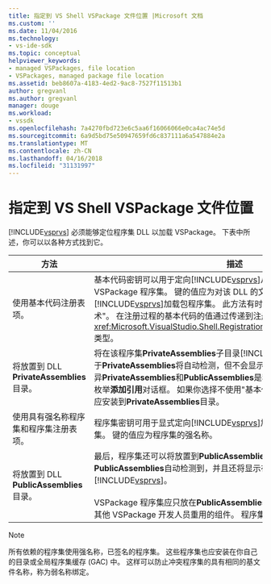```yaml
---
title: 指定到 VS Shell VSPackage 文件位置 |Microsoft 文档
ms.custom: ''
ms.date: 11/04/2016
ms.technology:
- vs-ide-sdk
ms.topic: conceptual
helpviewer_keywords:
- managed VSPackages, file location
- VSPackages, managed package file location
ms.assetid: beb8607a-4183-4ed2-9ac8-7527f11513b1
author: gregvanl
ms.author: gregvanl
manager: douge
ms.workload:
- vssdk
ms.openlocfilehash: 7a4270fbd723e6c5aa6f16066066e0ca4ac74e5d
ms.sourcegitcommit: 6a9d5bd75e50947659fd6c837111a6a547884e2a
ms.translationtype: MT
ms.contentlocale: zh-CN
ms.lasthandoff: 04/16/2018
ms.locfileid: "31131997"
---
```

# <a name="specifying-vspackage-file-location-to-the-vs-shell"></a>指定到 VS Shell VSPackage 文件位置
[!INCLUDE[vsprvs](../../code-quality/includes/vsprvs_md.md)] 必须能够定位程序集 DLL 以加载 VSPackage。 下表中所述，你可以以各种方式找到它。  
  
|方法|描述|  
|------------|-----------------|  
|使用基本代码注册表项。|基本代码密钥可以用于定向[!INCLUDE[vsprvs](../../code-quality/includes/vsprvs_md.md)]从任何完全限定的文件路径加载 VSPackage 程序集。 键的值应为对该 DLL 的文件路径。 这是最佳办法具有[!INCLUDE[vsprvs](../../code-quality/includes/vsprvs_md.md)]加载包程序集。 此方法有时称为"基本代码/私钥安装目录技术"。 在注册过程的基本代码的值通过传递到注册特性类的实例<xref:Microsoft.VisualStudio.Shell.RegistrationAttribute.RegistrationContext>类型。|  
|将放置到 DLL **PrivateAssemblies**目录。|将在该程序集**PrivateAssemblies**子目录[!INCLUDE[vsprvs](../../code-quality/includes/vsprvs_md.md)]目录。 程序集位于**PrivateAssemblies**将自动检测，但不会显示在**添加引用**对话框。 之间的差异**PrivateAssemblies**和**PublicAssemblies**是程序集在**PublicAssemblies**中枚举**添加引用**对话框。 如果你选择不使用"基本代码/私钥安装目录"的技术，则应安装到**PrivateAssemblies**目录。|  
|使用具有强名称程序集和程序集注册表项。|程序集密钥可用于显式定向[!INCLUDE[vsprvs](../../code-quality/includes/vsprvs_md.md)]加载强名称 VSPackage 程序集。 键的值应为程序集的强名称。|  
|将放置到 DLL **PublicAssemblies**目录。|最后，程序集还可以将放置到**PublicAssemblies**子目录。 程序集位于**PublicAssemblies**自动检测到，并且还将显示在**添加引用**中的对话框[!INCLUDE[vsprvs](../../code-quality/includes/vsprvs_md.md)]。<br /><br /> VSPackage 程序集应只放在**PublicAssemblies**目录如果它们包含托管旨在由其他 VSPackage 开发人员重用的组件。 程序集的大部分不满足此条件。|  
  
> [!NOTE]
>  所有依赖的程序集使用强名称，已签名的程序集。 这些程序集也应安装在你自己的目录或全局程序集缓存 (GAC) 中。 这样可以防止冲突程序集的具有相同的基文件名称，称为弱名称绑定。
